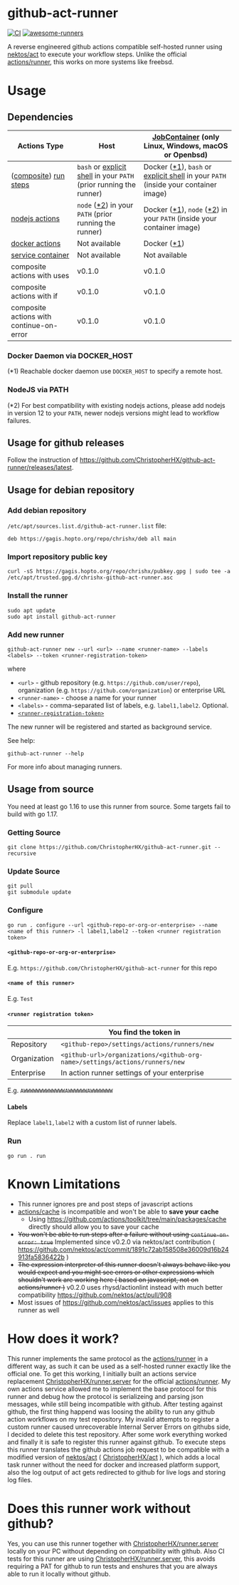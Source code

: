 # github-act-runner

[![CI](https://github.com/ChristopherHX/github-act-runner/actions/workflows/build.yml/badge.svg)](https://github.com/ChristopherHX/github-act-runner/actions/workflows/build.yml) [![awesome-runners](https://img.shields.io/badge/listed%20on-awesome--runners-blue.svg)](https://github.com/jonico/awesome-runners)

A reverse engineered github actions compatible self-hosted runner using [nektos/act](https://github.com/nektos/act) to execute your workflow steps.
Unlike the official [actions/runner](https://github.com/actions/runner), this works on more systems like freebsd.

# Usage

## Dependencies
|Actions Type|Host|[JobContainer](https://docs.github.com/en/actions/reference/workflow-syntax-for-github-actions#jobsjob_idcontainer) (only Linux, Windows, macOS or Openbsd)|
---|---|---
|([composite](https://docs.github.com/en/actions/creating-actions/creating-a-composite-run-steps-action)) [run steps](https://docs.github.com/en/actions/reference/workflow-syntax-for-github-actions#jobsjob_idstepsrun)|`bash` or [explicit shell](https://docs.github.com/en/actions/reference/workflow-syntax-for-github-actions#custom-shell) in your `PATH` (prior running the runner)|Docker ([*1](#docker-daemon-via-docker_host)), `bash` or [explicit shell](https://docs.github.com/en/actions/reference/workflow-syntax-for-github-actions#custom-shell) in your `PATH` (inside your container image)|
|[nodejs actions](https://docs.github.com/en/actions/creating-actions/creating-a-javascript-action)|`node` ([*2](#nodejs-via-path)) in your `PATH` (prior running the runner)|Docker ([*1](#docker-daemon-via-docker_host)), `node` ([*2](#nodejs-via-path)) in your `PATH` (inside your container image)|
|[docker actions](https://docs.github.com/en/actions/creating-actions/creating-a-docker-container-action)|Not available|Docker ([*1](#docker-daemon-via-docker_host))|
|[service container](https://docs.github.com/en/actions/reference/workflow-syntax-for-github-actions#jobsjob_idservices)|Not available|Not available|
|composite actions with uses|v0.1.0|v0.1.0|
|composite actions with if|v0.1.0|v0.1.0|
|composite actions with continue-on-error|v0.1.0|v0.1.0|

### Docker Daemon via DOCKER_HOST
(*1) Reachable docker daemon use `DOCKER_HOST` to specify a remote host.

### NodeJS via PATH
(*2) For best compatibility with existing nodejs actions, please add nodejs in version 12 to your `PATH`, newer nodejs versions might lead to workflow failures.

## Usage for github releases

Follow the instruction of https://github.com/ChristopherHX/github-act-runner/releases/latest.

## Usage for debian repository

### Add debian repository
`/etc/apt/sources.list.d/github-act-runner.list` file:
```
deb https://gagis.hopto.org/repo/chrishx/deb all main
```

### Import repository public key
```console
curl -sS https://gagis.hopto.org/repo/chrishx/pubkey.gpg | sudo tee -a /etc/apt/trusted.gpg.d/chrishx-github-act-runner.asc
```

### Install the runner
```console
sudo apt update
sudo apt install github-act-runner
```

### Add new runner
```console
github-act-runner new --url <url> --name <runner-name> --labels <labels> --token <runner-registration-token>
```
where
- `<url>` - github repository (e.g. `https://github.com/user/repo`), organization (e.g. `https://github.com/organization`) or enterprise URL
- `<runner-name>` - choose a name for your runner
- `<labels>` - comma-separated list of labels, e.g. `label1,label2`. Optional.
- [`<runner-registration-token>`](#runner-registration-token)

The new runner will be registered and started as background service.

See help:
```console
github-act-runner --help
```
For more info about managing runners.

## Usage from source

You need at least go 1.16 to use this runner from source. Some targets fail to build with go 1.17.

### Getting Source
```
git clone https://github.com/ChristopherHX/github-act-runner.git --recursive
```

### Update Source
```
git pull
git submodule update
```

### Configure

```
go run . configure --url <github-repo-or-org-or-enterprise> --name <name of this runner> -l label1,label2 --token <runner registration token>
```

#### `<github-repo-or-org-or-enterprise>`

E.g. `https://github.com/ChristopherHX/github-act-runner` for this repo

#### `<name of this runner>`
E.g. `Test`

#### `<runner registration token>`

||You find the token in|
---|---
|Repository|`<github-repo>/settings/actions/runners/new`|
|Organization|`<github-url>/organizations/<github-org-name>/settings/actions/runners/new`|
|Enterprise|In action runner settings of your enterprise|

E.g. `AWWWWWWWWWWWWWAWWWWWWAWWWWWWW`

#### Labels
Replace `label1,label2` with a custom list of runner labels.

### Run

```
go run . run
```

# Known Limitations
- This runner ignores pre and post steps of javascript actions
- [actions/cache](https://github.com/actions/cache) is incompatible and won't be able to **save your cache**
  - Using https://github.com/actions/toolkit/tree/main/packages/cache directly should allow you to save your cache
- ~~You won't be able to run steps after a failure without using `continue-on-error: true`~~ Implemented since v0.2.0 via nektos/act contribution ( https://github.com/nektos/act/commit/1891c72ab158508e36009d16b24913fa5836422b )
- ~~The expression interpreter of this runner doesn't always behave like you would expect and you might see errors or other expressions which shouldn't work are working here ( based on javascript, not on actions/runner )~~ v0.2.0 uses rhysd/actionlint instead with much better compatibility https://github.com/nektos/act/pull/908
- Most issues of https://github.com/nektos/act/issues applies to this runner as well

# How does it work?
This runner implements the same protocol as the [actions/runner](https://github.com/actions/runner) in a different way, as such it can be used as a self-hosted runner exactly like the official one. To get this working, I initially built an actions service replacement [ChristopherHX/runner.server](https://github.com/ChristopherHX/runner.server) for the official [actions/runner](https://github.com/actions/runner). My own actions service allowed me to implement the base protocol for this runner and debug how the protocol is serializeing and parsing json messages, while still being incompatible with github. After testing against github, the first thing happend was loosing the ability to run any github action workflows on my test repository. My invalid attempts to register a custom runner caused unrecoverable Internal Server Errors on githubs side, I decided to delete this test repository. After some work everything worked and finally it is safe to register this runner against github. To execute steps this runner translates the github actions job request to be compatible with a modified version of [nektos/act](https://github.com/nektos/act) ( [ChristopherHX/act](https://github.com/ChristopherHX/act) ), which adds a local task runner without the need for docker and increased platform support, also the log output of act gets redirected to github for live logs and storing log files.

# Does this runner work without github?
Yes, you can use this runner together with [ChristopherHX/runner.server](https://github.com/ChristopherHX/runner.server) locally on your PC without depending on compatibility with github. Also CI tests for this runner are using [ChristopherHX/runner.server](https://github.com/ChristopherHX/runner.server), this avoids requiring a PAT for github to run tests and enshures that you are always able to run it locally without github.